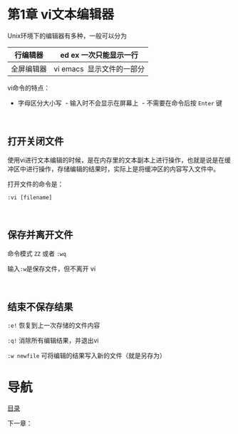 # 第1章 vi文本编辑器

Unix环境下的编辑器有多种，一般可以分为

| 行编辑器  | ed ex  一次只能显示一行     |
| ----- | ------------------- |
| 全屏编辑器 | vi emacs   显示文件的一部分 |

vi命令的特点：

- 字母区分大小写 
- 输入时不会显示在屏幕上 
- 不需要在命令后按 `Enter` 键 

 

## 打开关闭文件

使用vi进行文本编辑的时候，是在内存里的文本副本上进行操作，也就是说是在缓冲区中进行操作，存储编辑的结果时，实际上是将缓冲区的内容写入文件中。

打开文件的命令是：
```
:vi [filename] 
```
 

## 保存并离开文件

命令模式 `ZZ` 或者 `:wq`

输入`:w`是保存文件，但不离开 vi

 

## 结束不保存结果

`:e!` 恢复到上一次存储的文件内容

`:q!` 消除所有编辑结果，并退出vi

`:w newfile` 可将编辑的结果写入新的文件（就是另存为）

# 导航

[目录](README.md)

下一章：